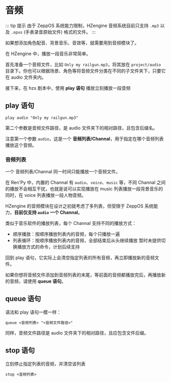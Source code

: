# 音频

::: tip 提示
由于 ZeppOS 系统能力限制，HZengine 音频系统目前只支持 `.mp3` 以及 `.opus` (手表录音原始文件) 格式的文件。
:::

如果想添加角色配音、背景音乐、音效等，就需要用到音频模块了。

在 HZengine 中，播放一段音乐非常简单。

首先准备一个音频文件，比如 `Only my railgun.mp3`，将其放在 `project/audio` 目录下。你也可以根据场景、角色等将音频文件分类在不同的子文件夹下，只要它在 audio 文件夹内。

接下来，在 hzs 剧本中，使用 **play 语句** 播放立刻播放一段音频

## play 语句

```renpy
play audio "Only my railgun.mp3"
```

第二个参数是音频文件路径，是 audio 文件夹下的相对路径，且包含后缀名。

注意第一个参数 `audio`，这是一个 **音频列表/Channal**，用于指定在哪个音频列表播放这个音频。

### 音频列表
一个 音频列表/Channal 同一时间只能播放一个音频文件。

在 Ren'Py 中，内置的 Channal 有 `audio`、`voice`、`music` 等，不同 Channal 之间的播放不会相互干扰，也就是说可以实现播放在 music 列表播放一段背景音乐的同时，在 voice 列表播放一段人物音频。

HZengine 的音频模块在设计之初就考虑了多列表，但受限于 ZeppOS 系统能力，**目前仅支持 `audio` 一个 Channal**。

类似于音乐软件的播放列表，每个 Channal 支持不同的播放方式：
- 顺序播放：按顺序播放列表内的音频，每个只播放一遍
- 列表循环：按顺序播放列表内的音频，全部结束后从头继续播放
暂时未提供切换播放方式的命令，计划后续支持

回到 play 语句，它实际上会清空指定列表的所有音频，再立即播放新的音频文件。

如果你想将音频文件添加到音频列表的末尾，等前面的音频都播放完后，再播放新的音频，请使用 **queue 语句**。

## queue 语句
语法和 play 语句一模一样：
```renpy
queue <音频列表> "<音频文件路径>"
```

同样，音频文件路径是 audio 文件夹下的相对路径，且应包含文件后缀。

## stop 语句
立刻停止指定列表的音频，并清空该列表
```renpy
stop <音频列表>
```

